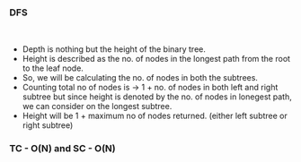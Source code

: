 ### DFS
​
- Depth is nothing but the height of the binary tree.
- Height is described as the no. of nodes in the longest path from the root to the leaf node.
- So, we will be calculating the no. of nodes in both the subtrees.
- Counting total no of nodes is -> 1 + no. of nodes in both left and right subtree but since height is denoted by the no. of nodes in lonegest path, we can consider on the longest subtree.
- Height will be 1 + maximum no of nodes returned. (either left subtree or right subtree)
​
### TC - O(N) and SC - O(N)